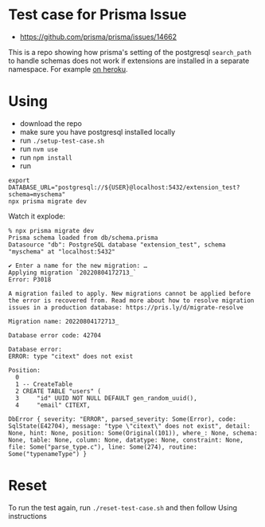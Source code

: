 # Test case for Prisma Issue

* <https://github.com/prisma/prisma/issues/14662>

This is a repo showing how prisma's setting of the postgresql `search_path` to
handle schemas does not work if extensions are installed in a separate
namespace.  For example [on heroku](https://devcenter.heroku.com/changelog-items/2446).

# Using

- download the repo
- make sure you have postgresql installed locally
- run `./setup-test-case.sh`
- run `nvm use`
- run `npm install`
- run
```
export DATABASE_URL="postgresql://${USER}@localhost:5432/extension_test?schema=myschema"
npx prisma migrate dev
```

Watch it explode:

```
% npx prisma migrate dev
Prisma schema loaded from db/schema.prisma
Datasource "db": PostgreSQL database "extension_test", schema "myschema" at "localhost:5432"

✔ Enter a name for the new migration: …
Applying migration `20220804172713_`
Error: P3018

A migration failed to apply. New migrations cannot be applied before the error is recovered from. Read more about how to resolve migration issues in a production database: https://pris.ly/d/migrate-resolve

Migration name: 20220804172713_

Database error code: 42704

Database error:
ERROR: type "citext" does not exist

Position:
  0
  1 -- CreateTable
  2 CREATE TABLE "users" (
  3     "id" UUID NOT NULL DEFAULT gen_random_uuid(),
  4     "email" CITEXT,

DbError { severity: "ERROR", parsed_severity: Some(Error), code: SqlState(E42704), message: "type \"citext\" does not exist", detail: None, hint: None, position: Some(Original(101)), where_: None, schema: None, table: None, column: None, datatype: None, constraint: None, file: Some("parse_type.c"), line: Some(274), routine: Some("typenameType") }
```

# Reset

To run the test again, run `./reset-test-case.sh` and then follow Using instructions
